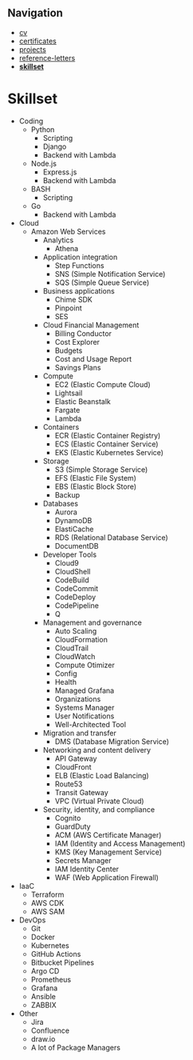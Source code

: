 ## Navigation
* [cv](README.md)
* [certificates](certificates/)
* [projects](projects/)
* [reference-letters](reference-letters/)
* **[skillset](skillset.md)**

# Skillset

* Coding
    * Python
        * Scripting
        * Django
        * Backend with Lambda
    * Node.js
        * Express.js
        * Backend with Lambda
    * BASH
        * Scripting
    * Go
        * Backend with Lambda
* Cloud
    * Amazon Web Services
        * Analytics
            * Athena
        * Application integration
            * Step Functions
            * SNS (Simple Notification Service)
            * SQS (Simple Queue Service)
        * Business applications
            * Chime SDK
            * Pinpoint
            * SES
        * Cloud Financial Management
            * Billing Conductor
            * Cost Explorer
            * Budgets
            * Cost and Usage Report
            * Savings Plans
        * Compute
            * EC2 (Elastic Compute Cloud)
            * Lightsail
            * Elastic Beanstalk
            * Fargate
            * Lambda
        * Containers
            * ECR (Elastic Container Registry)
            * ECS (Elastic Container Service)
            * EKS (Elastic Kubernetes Service)
        * Storage
            * S3 (Simple Storage Service)
            * EFS (Elastic File System)
            * EBS (Elastic Block Store)
            * Backup
        * Databases
            * Aurora
            * DynamoDB
            * ElastiCache
            * RDS (Relational Database Service)
            * DocumentDB
        * Developer Tools
            * Cloud9
            * CloudShell
            * CodeBuild
            * CodeCommit
            * CodeDeploy
            * CodePipeline
            * Q
        * Management and governance
            * Auto Scaling
            * CloudFormation
            * CloudTrail
            * CloudWatch
            * Compute Otimizer
            * Config
            * Health
            * Managed Grafana
            * Organizations
            * Systems Manager
            * User Notifications
            * Well-Architected Tool
        * Migration and transfer
            * DMS (Database Migration Service)
        * Networking and content delivery
            * API Gateway
            * CloudFront
            * ELB (Elastic Load Balancing)
            * Route53
            * Transit Gateway
            * VPC (Virtual Private Cloud)
        * Security, identity, and compliance
            * Cognito
            * GuardDuty
            * ACM (AWS Certificate Manager)
            * IAM (Identity and Access Management)
            * KMS (Key Management Service)
            * Secrets Manager
            * IAM Identity Center
            * WAF (Web Application Firewall)
* IaaC
    * Terraform
    * AWS CDK
    * AWS SAM
* DevOps
    * Git
    * Docker
    * Kubernetes
    * GitHub Actions
    * Bitbucket Pipelines
    * Argo CD
    * Prometheus
    * Grafana
    * Ansible
    * ZABBIX
* Other
    * Jira
    * Confluence
    * draw.io
    * A lot of Package Managers